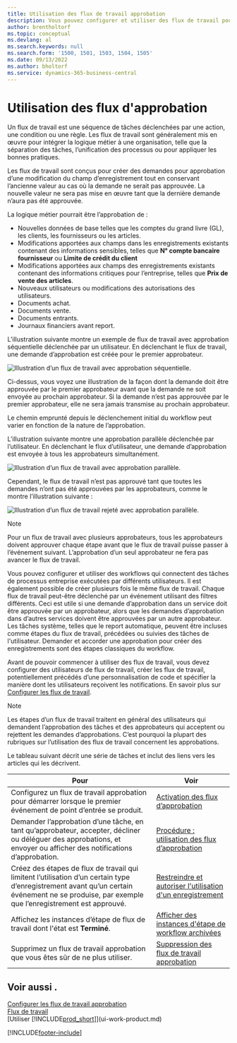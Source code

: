 ```yaml
---
title: Utilisation des flux de travail approbation
description: Vous pouvez configurer et utiliser des flux de travail pour relier les tâches de processus métier telles que le report automatique ou la demande et l’octroi de l'approbation de nouveaux enregistrements.
author: brentholtorf
ms.topic: conceptual
ms.devlang: al
ms.search.keywords: null
ms.search.form: '1500, 1501, 1503, 1504, 1505'
ms.date: 09/13/2022
ms.author: bholtorf
ms.service: dynamics-365-business-central
---
```

# <a name="use-approval-workflows"></a>Utilisation des flux d'approbation

Un flux de travail est une séquence de tâches déclenchées par une action, une condition ou une règle. Les flux de travail sont généralement mis en œuvre pour intégrer la logique métier à une organisation, telle que la séparation des tâches, l’unification des processus ou pour appliquer les bonnes pratiques.

Les flux de travail sont conçus pour créer des demandes pour approbation d’une modification du champ d’enregistrement tout en conservant l’ancienne valeur au cas où la demande ne serait pas approuvée. La nouvelle valeur ne sera pas mise en œuvre tant que la dernière demande n’aura pas été approuvée.

La logique métier pourrait être l’approbation de :

- Nouvelles données de base telles que les comptes du grand livre (GL), les clients, les fournisseurs ou les articles.
- Modifications apportées aux champs dans les enregistrements existants contenant des informations sensibles, telles que **N° compte bancaire fournisseur** ou **Limite de crédit du client**
- Modifications apportées aux champs des enregistrements existants contenant des informations critiques pour l’entreprise, telles que **Prix de vente des articles**.
- Nouveaux utilisateurs ou modifications des autorisations des utilisateurs.
- Documents achat.
- Documents vente.
- Documents entrants.
- Journaux financiers avant report.

L’illustration suivante montre un exemple de flux de travail avec approbation séquentielle déclenchée par un utilisateur. En déclenchant le flux de travail, une demande d’approbation est créée pour le premier approbateur.  

![Illustration d’un flux de travail avec approbation séquentielle.](media/Workflows/approval-flow.png)

Ci-dessus, vous voyez une illustration de la façon dont la demande doit être approuvée par le premier approbateur avant que la demande ne soit envoyée au prochain approbateur. Si la demande n’est pas approuvée par le premier approbateur, elle ne sera jamais transmise au prochain approbateur.

Le chemin emprunté depuis le déclenchement initial du workflow peut varier en fonction de la nature de l’approbation.  

L’illustration suivante montre une approbation parallèle déclenchée par l’utilisateur. En déclenchant le flux d’utilisateur, une demande d’approbation est envoyée à tous les approbateurs simultanément.  

![Illustration d’un flux de travail avec approbation parallèle.](media/Workflows/approval-flow-2.png)

Cependant, le flux de travail n’est pas approuvé tant que toutes les demandes n’ont pas été approuvées par les approbateurs, comme le montre l’illustration suivante :  

![Illustration d’un flux de travail rejeté avec approbation parallèle.](media/Workflows/approval-flow-3.png)

> [!NOTE]  
> Pour un flux de travail avec plusieurs approbateurs, tous les approbateurs doivent approuver chaque étape avant que le flux de travail puisse passer à l’événement suivant. L’approbation d’un seul approbateur ne fera pas avancer le flux de travail.

Vous pouvez configurer et utiliser des workflows qui connectent des tâches de processus entreprise exécutées par différents utilisateurs. Il est également possible de créer plusieurs fois le même flux de travail. Chaque flux de travail peut-être déclenché par un événement utilisant des filtres différents. Ceci est utile si une demande d’approbation dans un service doit être approuvée par un approbateur, alors que les demandes d’approbation dans d’autres services doivent être approuvées par un autre approbateur. Les tâches système, telles que le report automatique, peuvent être incluses comme étapes du flux de travail, précédées ou suivies des tâches de l'utilisateur. Demander et accorder une approbation pour créer des enregistrements sont des étapes classiques du workflow.  

Avant de pouvoir commencer à utiliser des flux de travail, vous devez configurer des utilisateurs de flux de travail, créer les flux de travail, potentiellement précédés d’une personnalisation de code et spécifier la manière dont les utilisateurs reçoivent les notifications. En savoir plus sur [Configurer les flux de travail](across-set-up-workflows.md).

> [!NOTE]  
> Les étapes d’un flux de travail traitent en général des utilisateurs qui demandent l’approbation des tâches et des approbateurs qui acceptent ou rejettent les demandes d’approbations. C’est pourquoi la plupart des rubriques sur l’utilisation des flux de travail concernent les approbations.  

 Le tableau suivant décrit une série de tâches et inclut des liens vers les articles qui les décrivent.  

| **Pour** | **Voir** |
|--|--|
| Configurez un flux de travail approbation pour démarrer lorsque le premier événement de point d’entrée se produit. | [Activation des flux d’approbation](across-how-to-enable-workflows.md) |
| Demander l’approbation d’une tâche, en tant qu’approbateur, accepter, décliner ou déléguer des approbations, et envoyer ou afficher des notifications d’approbation. | [Procédure : utilisation des flux d’approbation](across-how-use-approval-workflows.md) |
| Créez des étapes de flux de travail qui limitent l’utilisation d’un certain type d’enregistrement avant qu’un certain événement ne se produise, par exemple que l’enregistrement est approuvé. | [Restreindre et autoriser l'utilisation d'un enregistrement](across-how-to-restrict-and-allow-usage-of-a-record.md) |
| Affichez les instances d’étape de flux de travail dont l'état est **Terminé**. | [Afficher des instances d'étape de workflow archivées](across-how-to-view-archived-workflow-step-instances.md) |
| Supprimez un flux de travail approbation que vous êtes sûr de ne plus utiliser. | [Suppression des flux de travail approbation](across-how-to-delete-workflows.md) |

## <a name="see-also"></a>Voir aussi .

[Configurer les flux de travail approbation](across-set-up-workflows.md)  
[Flux de travail](across-workflow.md)  
[Utiliser [!INCLUDE[prod_short](includes/prod_short.md)]](ui-work-product.md)  

[!INCLUDE[footer-include](includes/footer-banner.md)]
